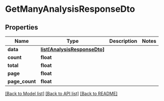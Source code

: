 # GetManyAnalysisResponseDto

## Properties
Name | Type | Description | Notes
------------ | ------------- | ------------- | -------------
**data** | [**list[AnalysisResponseDto]**](AnalysisResponseDto.md) |  | 
**count** | **float** |  | 
**total** | **float** |  | 
**page** | **float** |  | 
**page_count** | **float** |  | 

[[Back to Model list]](../README.md#documentation-for-models) [[Back to API list]](../README.md#documentation-for-api-endpoints) [[Back to README]](../README.md)

